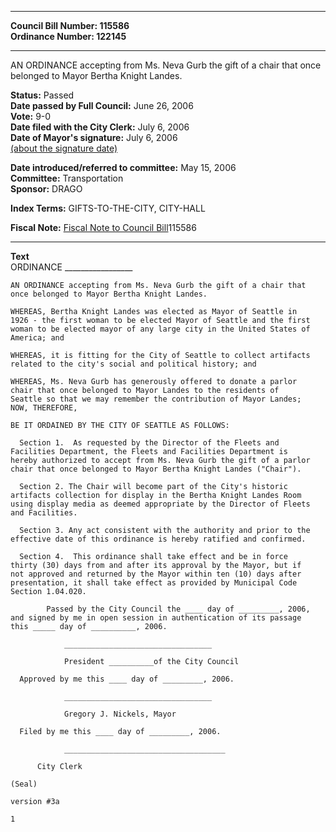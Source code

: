 * * * * *  
  
**Council Bill Number: [](#h0)[](#h2)115586**   
**Ordinance Number: 122145**  
  
* * * * *  
  
AN ORDINANCE accepting from Ms. Neva Gurb the gift of a chair that once belonged to Mayor Bertha Knight Landes.  
  
**Status:** Passed   
**Date passed by Full Council:** June 26, 2006   
**Vote:** 9-0   
**Date filed with the City Clerk:** July 6, 2006   
**Date of Mayor's signature:** July 6, 2006   
[(about the signature date)](/~public/approvaldate.htm)   
  
  
**Date introduced/referred to committee:** May 15, 2006   
**Committee:** Transportation   
**Sponsor:** DRAGO   
  
**Index Terms:** GIFTS-TO-THE-CITY, CITY-HALL  
  
**Fiscal Note:** [Fiscal Note to Council Bill](http://clerk.seattle.gov/~public/fnote/115586.htm)[](#h1)[](#h3)115586  
  
* * * * *  
  
**Text**  
    ORDINANCE _________________  
  
    AN ORDINANCE accepting from Ms. Neva Gurb the gift of a chair that  
    once belonged to Mayor Bertha Knight Landes.  
  
    WHEREAS, Bertha Knight Landes was elected as Mayor of Seattle in  
    1926 - the first woman to be elected Mayor of Seattle and the first  
    woman to be elected mayor of any large city in the United States of  
    America; and  
  
    WHEREAS, it is fitting for the City of Seattle to collect artifacts  
    related to the city's social and political history; and  
  
    WHEREAS, Ms. Neva Gurb has generously offered to donate a parlor  
    chair that once belonged to Mayor Landes to the residents of  
    Seattle so that we may remember the contribution of Mayor Landes;  
    NOW, THEREFORE,  
  
    BE IT ORDAINED BY THE CITY OF SEATTLE AS FOLLOWS:  
  
      Section 1.  As requested by the Director of the Fleets and  
    Facilities Department, the Fleets and Facilities Department is  
    hereby authorized to accept from Ms. Neva Gurb the gift of a parlor  
    chair that once belonged to Mayor Bertha Knight Landes ("Chair").  
  
      Section 2. The Chair will become part of the City's historic  
    artifacts collection for display in the Bertha Knight Landes Room  
    using display media as deemed appropriate by the Director of Fleets  
    and Facilities.  
  
      Section 3. Any act consistent with the authority and prior to the  
    effective date of this ordinance is hereby ratified and confirmed.  
  
      Section 4.  This ordinance shall take effect and be in force  
    thirty (30) days from and after its approval by the Mayor, but if  
    not approved and returned by the Mayor within ten (10) days after  
    presentation, it shall take effect as provided by Municipal Code  
    Section 1.04.020.  
  
            Passed by the City Council the ____ day of _________, 2006,  
    and signed by me in open session in authentication of its passage  
    this _____ day of __________, 2006.  
  
                _________________________________  
  
                President __________of the City Council  
  
      Approved by me this ____ day of _________, 2006.  
  
                _________________________________  
  
                Gregory J. Nickels, Mayor  
  
      Filed by me this ____ day of _________, 2006.  
  
                ____________________________________  
  
          City Clerk  
  
    (Seal)  
  
    version #3a  
  
    1  
